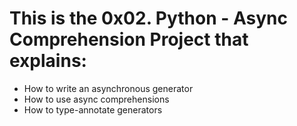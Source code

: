 # This is the 0x02. Python - Async Comprehension Project that explains:
- How to write an asynchronous generator
- How to use async comprehensions
- How to type-annotate generators
